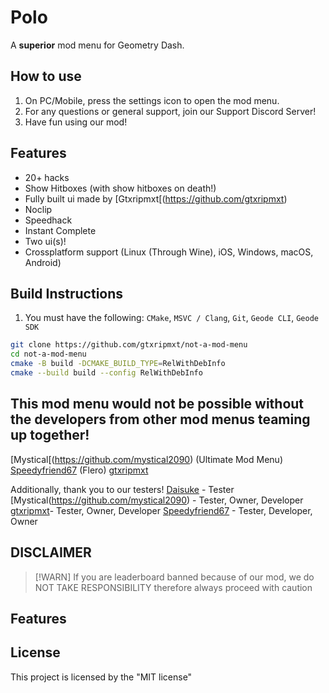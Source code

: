 # Polo
A **superior** mod menu for Geometry Dash.

## How to use
1. On PC/Mobile, press the settings icon to open the mod menu.
2. For any questions or general support, join our Support Discord Server!
3. Have fun using our mod!

## Features
- 20+ hacks
- Show Hitboxes (with show hitboxes on death!)
- Fully built ui made by [Gtxripmxt[(https://github.com/gtxripmxt)
- Noclip
- Speedhack
- Instant Complete
- Two ui(s)!
- Crossplatform support (Linux (Through Wine), iOS, Windows, macOS, Android)

## Build Instructions
1. You must have the following: `CMake`, `MSVC / Clang`, `Git`, `Geode CLI`, `Geode SDK`
```bash
git clone https://github.com/gtxripmxt/not-a-mod-menu
cd not-a-mod-menu
cmake -B build -DCMAKE_BUILD_TYPE=RelWithDebInfo
cmake --build build --config RelWithDebInfo
```

## This mod menu would not be possible without the developers from other mod menus teaming up together!

[Mystical[(https://github.com/mystical2090) (Ultimate Mod Menu)
[Speedyfriend67](https://github.com/speedyfriend67) (Flero)
[gtxripmxt](https://github.com/gtxripmxt)

Additionally, thank you to our testers!
[Daisuke](https://github.com/daisuke) - Tester
[Mystical(https://github.com/mystical2090) - Tester, Owner, Developer
[gtxripmxt](https://github.com/gtxripmxt)- Tester, Owner, Developer
[Speedyfriend67](https://github.com/speedyfriend67) - Tester, Developer, Owner

## DISCLAIMER
> [!WARN]
> If you are leaderboard banned because of our mod, we do NOT TAKE RESPONSIBILITY
> therefore always proceed with caution

## Features

## License
This project is licensed by the "MIT license"
